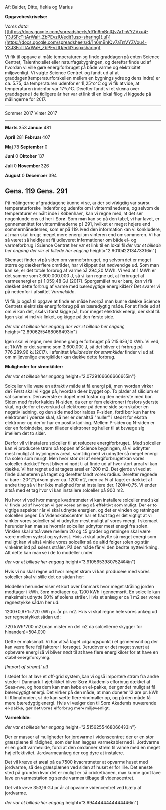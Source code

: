 Af: Balder, Ditte, Hekla og Marius

**Opgavebeskrivelse:**

*Vores data:*
[[https://docs.google.com/spreadsheets/d/1n6mBnIQv7aTmVYZVxu4-Y3JSFcTItArWaH_ZbPEvzIU/edit?usp=sharing]{.ul}](https://docs.google.com/spreadsheets/d/1n6mBnIQv7aTmVYZVxu4-Y3JSFcTItArWaH_ZbPEvzIU/edit?usp=sharing)

Vi fik til opgave at måle temperaturen og finde graddagen på enten
Science Centret, Talenthotellet eller naturfagsbygningen, og derefter
finde ud af hvordan vi ville gøre energiforbruget på både varme og
elektricitet miljøvenligt. Vi valgte Science Centret, og fandt ud af at
graddagen(temperaturforskellen mellem en bygnings ydre og dens indre) er
ca. 5.75, da temperaturen udenfor er 11,25^o^C og vi fik at vide, at
temperaturen indenfor var 17^o^C. Derefter fandt vi et skema over
graddagene i de tidligere år
her var et link til en lokal filog vi kiggede på målingerne for 2017.

  ------------------------------------------------------------------------
  Sommer 2017                                    Vinter 2017       
  ------------------ ------------- ------------- ----------------- -------
  **Marts**          353                         **Januar**        481

  **April**          281                         **Februar**       407

  **Maj**            78                          **September**     0

  **Juni**           0                           **Oktober**       137

  **Juli**           0                           **November**      326

  **August**         0                           **December**      394

  **Gens.**          119                         **Gens.**         291
  ------------------------------------------------------------------------

På målingerne af graddagene kunne vi se, at der selvfølgelig var størst
temperaturforskel indenfor og udenfor om i vintermånederne, og selvom de
temperaturer er målt inde i København, kan vi regne med, at det ser
nogenlunde ens ud her i Sorø. Som man kan se på den tabel, vi har lavet,
er gennemsnittet for vintermånederne på 291, hvilket er meget højere end
sommermånedernes, som er på 119. Med den information kan vi konkludere,
at man skal bruge meget mere energi om vinteren end om sommeren. Vi har
så været så heldige at få udleveret informationer om både el- og
varmeforbrug i Science Centret
her var et link til en lokal fil
*der var et billede her engang*
*der var et billede her engang*
height="2.901042213473316in"}

Skemaet finder vi på siden om varmeforbruget, og selvom det er meget
større og dækker flere områder, har vi klippet det nødvendige ud. Som
man kan se, er det totale forbrug af varme på 294,30 MWh. Vi ved at 1
MWh er det samme som 3.600.000.000 J, så vi kan regne ud, at forbruget
af varmeenergi er på 1.059,48 GJ (2017). Spørgsmålet nu er bare, kan vi
få dækket dette forbrug af varme med bæredygtige energikilder? Det
svarer vi på nedenfor i afsnittet *Varmekilde*.

Vi fik jo også til opgave at finde en måde hvorpå man kunne dække
Science Centrets elektriske energiforbrug på en bæredygtig måde. For at
finde ud af om vi kan det, skal vi først kigge på, hvor meget elektrisk
energi, der skal til. Igen skal vi ind via linket, og kigge på den
første side.

*der var et billede her engang*
*der var et billede her engang*
height="2.8906255468066493in"}

Igen skal vi regne, men denne gang er forbruget på 215.636,10 kWh. Vi
ved, at 1 kWh er det samme som 3.600.000 J, så det bliver et forbrug på
776.289,96 kJ(2017). I afsnittet *Muligheder for strømkilder* finder vi
ud af, om miljøvenlige energikilder kan dække dette forbrug.

**Muligheder for strømkilder:**

*der var et billede her engang*
height="2.0729166666666665in"}

Solceller ville være en attraktiv måde at få energi på, men hvordan
virker de? Først skal vi kigge på, hvordan de er bygget op. To plader af
silicium er sat sammen. Den øverste er dopet med fosfor og den nederste
med bor. Siden med fosfor kaldes N-siden, da der er fem elektroner i
fosfors yderste skal, og derfor et overskud af elektroner på denne side
som skaber en negativ ladning, og den side med bor kaldes P-siden, fordi
bor kun har tre elektroner i yderste skal, så her er der altså "huller"
i stedet for ekstra elektroner og derfor har en positiv ladning. Mellem
P-siden og N-siden er der en forbindelse, som tillader elektroner og
huller til at bevæge sig imellem det to sider.

Derfor vil vi installere solceller til at reducere energiforbruget.. Med
solceller kan vi producere strøm på toppen af Science bygningen, så vi
udnytter mest muligt af bygningens areal, samtidig med vi udnytter så
meget energi fra solen som muligt. Men hvor stor del af energiforbruget
kan vores solceller dække? Først bliver vi nødt til at finde ud af hvor
stort areal vi kan dække. Vi har regnet ud at tagets areal er 1200 m2.
Det gjorde vi ved at finde diameteren på taget og derefter fandt vores
radius. Derefter regnede vi bare : 20\^2\*pi som giver ca. 1200 m2, men
ca ¼ af taget er dækket af andre ting så vi har ikke mulighed for at
installere der. 1200\*0,75. Vi ender altså med et tag hvor vi kan
installere solceller på 900 m2.

Nu hvor vi ved hvor mange kvadratmeter vi kan installere solceller med
skal vi finde ud af hvordan vi gør vores anlæg så effektivt som muligt.
Der er to vigtige aspekter når vi skal udnytte energien, og det er
vinklen og retningen solcellen peger. Da Videnskabscentret har et fladt
tag er det vigtigt at vi vinkler vores solceller så vi udnytter mest
muligt af vores energi. I skemaet herunder kan man se hvornår solcellen
udnytter mest energi fra solen. Vinklen skal altså være mellem 20 og 45
grader og retningen skal være være mellem sydøst og sydvest. Hvis vi
skal udnytte så meget energi som muligt kan vi altså vinkle vores
solceller så de altid følger solen og står vinkelret ind på solens
stråler. På den måde får vi den bedste nyttevirkning. Alt dette kan man
se i de to modeller under

*der var et billede her engang*
height="3.9105653980752404in"}

Hvis vi nu skal regne ud hvor meget strøm vi kan producere med vores
solceller skal vi stille det op sådan her:

Modellen herunder viser et kort over Danmark hvor meget stråling jorden
modtager i kWh. Sorø modtager ca. 1200 kWh i gennemsnit. En solcelle kan
maksimalt udnytte 60% af solens stråler. Hvis et anlæg er ca 1 m2 ser
vores regnestykke sådan her ud:

1200\*0,6\*1=720 kWh pr. år pr. m2. Hvis vi skal regne hele vores anlæg
ud ser regnestykket sådan ud:

720 kWh\*700 m2 (man mister en del m2 da solcellerne skygger for
hinanden)=504.000

Dette er maksimalt. Vi har altså taget udgangspunkt i et gennemsnit og
der kan være flere fejl faktorer i forsøget. Derudover er det meget
svært at opbevare energi så vi bliver nødt til at have flere
energikilder for at have en stabil energiforsyning.

*[Import af strøm]{.ul}*

I stedet for at lave et off-grid system, kan vi også importere strøm fra
andre steder i Danmark. I øjeblikket bliver Sorø Akademis elforbrug
dækket af Seas-nve, og hos dem kan man købe en el-pakke, der gør det
muligt at få bæredygtigt energi. Det virker på den måde, at man donerer
12 øre pr. kWh til Klimafonden, så de kan sætte flere vindmøller op, og
på den måde få mere bæredygtig energi. Hvis vi vælger den til Sorø
Akademis nuværende el-pakke, gør det vores elforbrug mere miljøvenligt.

**Varmekilde:**

*der var et billede her engang*
height="2.5156255468066493in"}

Der er masser af muligheder for jordvarme i videnscentret: der er en
stor græsplæne til rådighed, som der kan lægges varmekabler ned i.
Jordvarme er en godt varmekilde, fordi at den omdanner strøm til varme
med en meget høj effektivitet. Jordvarmeanlæg der dog dyre at instalere.

Det vil kræve et areal på ca 7500 kvadratmeter at opvarme huset med
jordvarme, så den græsplænen ved siden af huset er for lille. Det eneste
sted på grunden hvor det er muligt er på cricketbanen, man kunne godt
lave lave en varmestation og sende varmen tilbage til videnscentret.

Det vil kræve 353,16 GJ pr år at opvarme videncentret ved hjælp af
jordvarme.

*der var et billede her engang*
height="3.6944444444444446in"}
